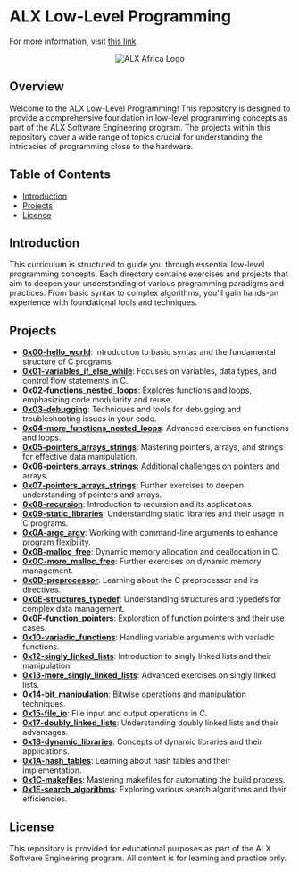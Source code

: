 # ALX Low-Level Programming

 For more information, visit [this link](https://www.alxafrica.com//).

<p align="center">
  <img src="http://www.alxafrica.com/wp-content/uploads/2022/01/header-logo.png"
    alt="ALX Africa Logo"
  >
  </p>

## Overview

Welcome to the ALX Low-Level Programming! This repository is designed to provide a comprehensive foundation in low-level programming concepts as part of the ALX Software Engineering program. The projects within this repository cover a wide range of topics crucial for understanding the intricacies of programming close to the hardware.

## Table of Contents

- [Introduction](#introduction)
- [Projects](#projects)
- [License](#license)

## Introduction

This curriculum is structured to guide you through essential low-level programming concepts. Each directory contains exercises and projects that aim to deepen your understanding of various programming paradigms and practices. From basic syntax to complex algorithms, you'll gain hands-on experience with foundational tools and techniques.

## Projects

- **[0x00-hello_world](./0x00-hello_world)**: Introduction to basic syntax and the fundamental structure of C programs.
- **[0x01-variables_if_else_while](./0x01-variables_if_else_while)**: Focuses on variables, data types, and control flow statements in C.
- **[0x02-functions_nested_loops](./0x02-functions_nested_loops)**: Explores functions and loops, emphasizing code modularity and reuse.
- **[0x03-debugging](./0x03-debugging)**: Techniques and tools for debugging and troubleshooting issues in your code.
- **[0x04-more_functions_nested_loops](./0x04-more_functions_nested_loops)**: Advanced exercises on functions and loops.
- **[0x05-pointers_arrays_strings](./0x05-pointers_arrays_strings)**: Mastering pointers, arrays, and strings for effective data manipulation.
- **[0x06-pointers_arrays_strings](./0x06-pointers_arrays_strings)**: Additional challenges on pointers and arrays.
- **[0x07-pointers_arrays_strings](./0x07-pointers_arrays_strings)**: Further exercises to deepen understanding of pointers and arrays.
- **[0x08-recursion](./0x08-recursion)**: Introduction to recursion and its applications.
- **[0x09-static_libraries](./0x09-static_libraries)**: Understanding static libraries and their usage in C programs.
- **[0x0A-argc_argv](./0x0A-argc_argv)**: Working with command-line arguments to enhance program flexibility.
- **[0x0B-malloc_free](./0x0B-malloc_free)**: Dynamic memory allocation and deallocation in C.
- **[0x0C-more_malloc_free](./0x0C-more_malloc_free)**: Further exercises on dynamic memory management.
- **[0x0D-preprocessor](./0x0D-preprocessor)**: Learning about the C preprocessor and its directives.
- **[0x0E-structures_typedef](./0x0E-structures_typedef)**: Understanding structures and typedefs for complex data management.
- **[0x0F-function_pointers](./0x0F-function_pointers)**: Exploration of function pointers and their use cases.
- **[0x10-variadic_functions](./0x10-variadic_functions)**: Handling variable arguments with variadic functions.
- **[0x12-singly_linked_lists](./0x12-singly_linked_lists)**: Introduction to singly linked lists and their manipulation.
- **[0x13-more_singly_linked_lists](./0x13-more_singly_linked_lists)**: Advanced exercises on singly linked lists.
- **[0x14-bit_manipulation](./0x14-bit_manipulation)**: Bitwise operations and manipulation techniques.
- **[0x15-file_io](./0x15-file_io)**: File input and output operations in C.
- **[0x17-doubly_linked_lists](./0x17-doubly_linked_lists)**: Understanding doubly linked lists and their advantages.
- **[0x18-dynamic_libraries](./0x18-dynamic_libraries)**: Concepts of dynamic libraries and their applications.
- **[0x1A-hash_tables](./0x1A-hash_tables)**: Learning about hash tables and their implementation.
- **[0x1C-makefiles](./0x1C-makefiles)**: Mastering makefiles for automating the build process.
- **[0x1E-search_algorithms](./0x1E-search_algorithms)**: Exploring various search algorithms and their efficiencies.

## License

This repository is provided for educational purposes as part of the ALX Software Engineering program. All content is for learning and practice only.
